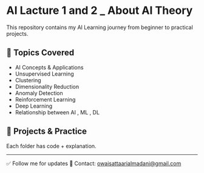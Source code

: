 # AI Lacture 1 and 2 _ About AI Theory 
This repository contains my AI Learning journey from beginner to practical projects.

## 🔹 Topics Covered
- AI Concepts & Applications
- Unsupervised Learning
-   Clustering
-   Dimensionality Reduction
-   Anomaly Detection
- Reinforcement Learning
- Deep Learning
- Relationship between AI , ML , DL
## 📁 Projects & Practice
Each folder has code + explanation.

---
✅ Follow me for updates
📧 Contact: owaisattaarialmadani@gmail.com

